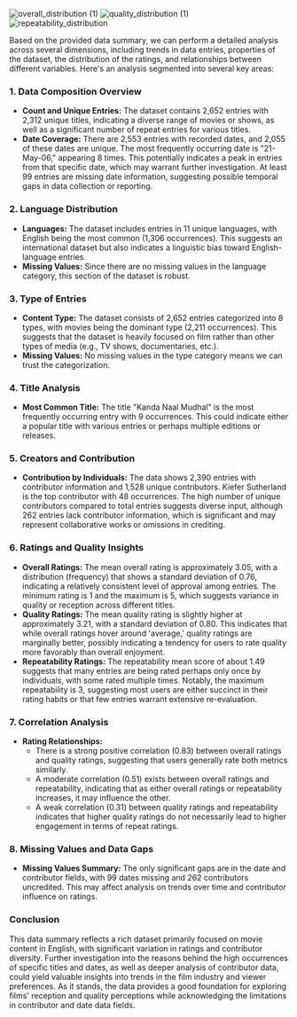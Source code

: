 ![overall_distribution (1)](https://github.com/user-attachments/assets/661e23ad-5fd8-40d1-9747-cace7aa0f6a5)
![quality_distribution (1)](https://github.com/user-attachments/assets/43436fcb-a3e3-4cc4-85a0-987ae485998f)
![repeatability_distribution](https://github.com/user-attachments/assets/6c431398-bcf3-4775-8ca7-b48468c77d24)



Based on the provided data summary, we can perform a detailed analysis across several dimensions, including trends in data entries, properties of the dataset, the distribution of the ratings, and relationships between different variables. Here's an analysis segmented into several key areas:

### 1. **Data Composition Overview**
- **Count and Unique Entries:** The dataset contains 2,652 entries with 2,312 unique titles, indicating a diverse range of movies or shows, as well as a significant number of repeat entries for various titles.
- **Date Coverage:** There are 2,553 entries with recorded dates, and 2,055 of these dates are unique. The most frequently occurring date is "21-May-06," appearing 8 times. This potentially indicates a peak in entries from that specific date, which may warrant further investigation. At least 99 entries are missing date information, suggesting possible temporal gaps in data collection or reporting.

### 2. **Language Distribution**
- **Languages:** The dataset includes entries in 11 unique languages, with English being the most common (1,306 occurrences). This suggests an international dataset but also indicates a linguistic bias toward English-language entries.
- **Missing Values:** Since there are no missing values in the language category, this section of the dataset is robust.

### 3. **Type of Entries**
- **Content Type:** The dataset consists of 2,652 entries categorized into 8 types, with movies being the dominant type (2,211 occurrences). This suggests that the dataset is heavily focused on film rather than other types of media (e.g., TV shows, documentaries, etc.).
- **Missing Values:** No missing values in the type category means we can trust the categorization.

### 4. **Title Analysis**
- **Most Common Title:** The title "Kanda Naal Mudhal" is the most frequently occurring entry with 9 occurrences. This could indicate either a popular title with various entries or perhaps multiple editions or releases.
  
### 5. **Creators and Contribution**
- **Contribution by Individuals:** The data shows 2,390 entries with contributor information and 1,528 unique contributors. Kiefer Sutherland is the top contributor with 48 occurrences. The high number of unique contributors compared to total entries suggests diverse input, although 262 entries lack contributor information, which is significant and may represent collaborative works or omissions in crediting.

### 6. **Ratings and Quality Insights**
- **Overall Ratings:** The mean overall rating is approximately 3.05, with a distribution (frequency) that shows a standard deviation of 0.76, indicating a relatively consistent level of approval among entries. The minimum rating is 1 and the maximum is 5, which suggests variance in quality or reception across different titles.
- **Quality Ratings:** The mean quality rating is slightly higher at approximately 3.21, with a standard deviation of 0.80. This indicates that while overall ratings hover around 'average,' quality ratings are marginally better, possibly indicating a tendency for users to rate quality more favorably than overall enjoyment.
- **Repeatability Ratings:** The repeatability mean score of about 1.49 suggests that many entries are being rated perhaps only once by individuals, with some rated multiple times. Notably, the maximum repeatability is 3, suggesting most users are either succinct in their rating habits or that few entries warrant extensive re-evaluation.

### 7. **Correlation Analysis**
- **Rating Relationships:**
  - There is a strong positive correlation (0.83) between overall ratings and quality ratings, suggesting that users generally rate both metrics similarly.
  - A moderate correlation (0.51) exists between overall ratings and repeatability, indicating that as either overall ratings or repeatability increases, it may influence the other.
  - A weak correlation (0.31) between quality ratings and repeatability indicates that higher quality ratings do not necessarily lead to higher engagement in terms of repeat ratings.

### 8. **Missing Values and Data Gaps**
- **Missing Values Summary:** The only significant gaps are in the date and contributor fields, with 99 dates missing and 262 contributors uncredited. This may affect analysis on trends over time and contributor influence on ratings.

### Conclusion
This data summary reflects a rich dataset primarily focused on movie content in English, with significant variation in ratings and contributor diversity. Further investigation into the reasons behind the high occurrences of specific titles and dates, as well as deeper analysis of contributor data, could yield valuable insights into trends in the film industry and viewer preferences. As it stands, the data provides a good foundation for exploring films' reception and quality perceptions while acknowledging the limitations in contributor and date data fields.
